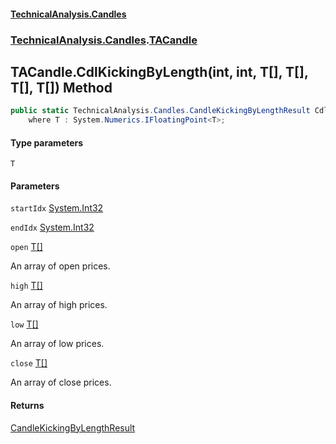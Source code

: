 #### [TechnicalAnalysis.Candles](TechnicalAnalysis.Candles.md 'TechnicalAnalysis.Candles')
### [TechnicalAnalysis.Candles](TechnicalAnalysis.Candles.md#TechnicalAnalysis.Candles 'TechnicalAnalysis.Candles').[TACandle](TACandle.md 'TechnicalAnalysis.Candles.TACandle')

## TACandle.CdlKickingByLength<T>(int, int, T[], T[], T[], T[]) Method

```csharp
public static TechnicalAnalysis.Candles.CandleKickingByLengthResult CdlKickingByLength<T>(int startIdx, int endIdx, T[] open, T[] high, T[] low, T[] close)
    where T : System.Numerics.IFloatingPoint<T>;
```
#### Type parameters

<a name='TechnicalAnalysis.Candles.TACandle.CdlKickingByLength_T_(int,int,T[],T[],T[],T[]).T'></a>

`T`
#### Parameters

<a name='TechnicalAnalysis.Candles.TACandle.CdlKickingByLength_T_(int,int,T[],T[],T[],T[]).startIdx'></a>

`startIdx` [System.Int32](https://docs.microsoft.com/en-us/dotnet/api/System.Int32 'System.Int32')

<a name='TechnicalAnalysis.Candles.TACandle.CdlKickingByLength_T_(int,int,T[],T[],T[],T[]).endIdx'></a>

`endIdx` [System.Int32](https://docs.microsoft.com/en-us/dotnet/api/System.Int32 'System.Int32')

<a name='TechnicalAnalysis.Candles.TACandle.CdlKickingByLength_T_(int,int,T[],T[],T[],T[]).open'></a>

`open` [T](TACandle.CdlKickingByLength_T_(int,int,T[],T[],T[],T[]).md#TechnicalAnalysis.Candles.TACandle.CdlKickingByLength_T_(int,int,T[],T[],T[],T[]).T 'TechnicalAnalysis.Candles.TACandle.CdlKickingByLength<T>(int, int, T[], T[], T[], T[]).T')[[]](https://docs.microsoft.com/en-us/dotnet/api/System.Array 'System.Array')

An array of open prices.

<a name='TechnicalAnalysis.Candles.TACandle.CdlKickingByLength_T_(int,int,T[],T[],T[],T[]).high'></a>

`high` [T](TACandle.CdlKickingByLength_T_(int,int,T[],T[],T[],T[]).md#TechnicalAnalysis.Candles.TACandle.CdlKickingByLength_T_(int,int,T[],T[],T[],T[]).T 'TechnicalAnalysis.Candles.TACandle.CdlKickingByLength<T>(int, int, T[], T[], T[], T[]).T')[[]](https://docs.microsoft.com/en-us/dotnet/api/System.Array 'System.Array')

An array of high prices.

<a name='TechnicalAnalysis.Candles.TACandle.CdlKickingByLength_T_(int,int,T[],T[],T[],T[]).low'></a>

`low` [T](TACandle.CdlKickingByLength_T_(int,int,T[],T[],T[],T[]).md#TechnicalAnalysis.Candles.TACandle.CdlKickingByLength_T_(int,int,T[],T[],T[],T[]).T 'TechnicalAnalysis.Candles.TACandle.CdlKickingByLength<T>(int, int, T[], T[], T[], T[]).T')[[]](https://docs.microsoft.com/en-us/dotnet/api/System.Array 'System.Array')

An array of low prices.

<a name='TechnicalAnalysis.Candles.TACandle.CdlKickingByLength_T_(int,int,T[],T[],T[],T[]).close'></a>

`close` [T](TACandle.CdlKickingByLength_T_(int,int,T[],T[],T[],T[]).md#TechnicalAnalysis.Candles.TACandle.CdlKickingByLength_T_(int,int,T[],T[],T[],T[]).T 'TechnicalAnalysis.Candles.TACandle.CdlKickingByLength<T>(int, int, T[], T[], T[], T[]).T')[[]](https://docs.microsoft.com/en-us/dotnet/api/System.Array 'System.Array')

An array of close prices.

#### Returns
[CandleKickingByLengthResult](CandleKickingByLengthResult.md 'TechnicalAnalysis.Candles.CandleKickingByLengthResult')